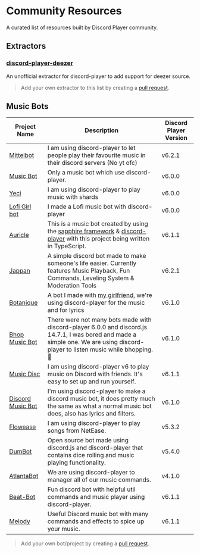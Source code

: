 # Community Resources

A curated list of resources built by Discord Player community.

## Extractors

### [discord-player-deezer](https://npm.im/discord-player-deezer)

An unofficial extractor for discord-player to add support for deezer source.

> Add your own extractor to this list by creating a [pull request](https://github.com/Androz2091/discord-player).

## Music Bots

| Project Name | Description | Discord Player Version |
| --- | --- | --- |
| [Mittelbot](https://github.com/Mittelbots/Mittelbot) | I am using discord-player to let people play their favourite music in their discord servers (No yt ofc) | v6.2.1 |
| [Music Bot](https://github.com/JazzyArmando1234/music-bot/tree/master) | Only a music bot which use discord-player. | v6.0.0 |
| [Yeci](https://github.com/yeci226/yeci-bot) | I am using discord-player to play music with shards | v6.0.0 |
| [Lofi Girl bot](https://github.com/Greensky-gs/Lofi-girl) | I made a Lofi music bot with discord-player | v6.0.0 |
| [Auricle](https://github.com/itsauric/auricle-music-bot) | This is a music bot created by using the [sapphire framework](https://github.com/sapphiredev/framework) & [discord-player](https://github.com/Androz2091/discord-player/tree/master) with this project being written in TypeScript. | v6.1.1 |
| [Jappan](https://github.com/febkosq8/Jappan) | A simple discord bot made to make someone's life easier. Currently features Music Playback, Fun Commands, Leveling System & Moderation Tools | v6.2.1 |
| [Botanique](https://git.mylloon.fr/ConfrerieDuKassoulait/Botanique) | A bot I made with [my girlfriend](https://github.com/2-1-1-2), we're using discord-player for the music and for lyrics | v6.1.0 |
| [Bhop Music Bot](https://github.com/akanora/bhop-music-bot) | There were not many bots made with discord-player 6.0.0 and discord.js 14.7.1, I was bored and made a simple one. We are using discord-player to listen music while bhopping. 🐇| v6.1.0 |
| [Music Disc](https://github.com/hmes98318/Music-Disc) | I am using discord-player v6 to play music on Discord with friends. It's easy to set up and run yourself. | v6.1.1 |
| [Discord Music Bot](https://github.com/ervin-sungkono/Discord-Music-Bot) | I'm using discord-player to make a discord music bot, it does pretty much the same as what a normal music bot does, also has lyrics and filters. | v6.1.0 |
| [Flowease](https://github.com/Lutra-Fs/Flowease) | I am using discord-player to play songs from NetEase. | v5.3.2 |
| [DumBot](https://github.com/Mateo-Wallace/MP2-Discord-DumBot-V2) | Open source bot made using discord.js and discord-player that contains dice rolling and music playing functionality. | v5.4.0 |
| [AtlantaBot](https://github.com/Androz2091/AtlantaBot) | We are using discord-player to manager all of our music commands. | v4.1.0 |
| [Beat-Bot](https://github.com/IslandRhythms/Beat-Bot) | Fun discord bot with helpful util commands and music player using discord-player. | v6.1.1 |
| [Melody](https://github.com/NerdyTechy/Melody) | Useful Discord music bot with many commands and effects to spice up your music. | v6.1.1 |

> Add your own bot/project by creating a [pull request](https://github.com/Androz2091/discord-player).
